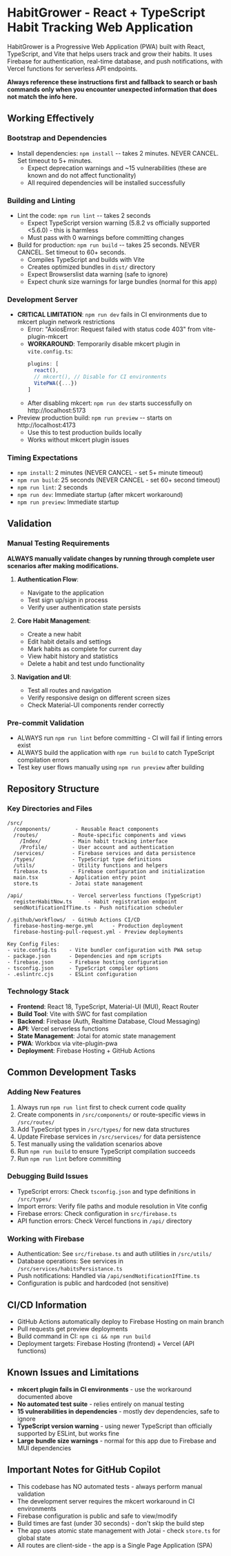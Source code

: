 # HabitGrower - React + TypeScript Habit Tracking Web Application

HabitGrower is a Progressive Web Application (PWA) built with React, TypeScript, and Vite that helps users track and grow their habits. It uses Firebase for authentication, real-time database, and push notifications, with Vercel functions for serverless API endpoints.

**Always reference these instructions first and fallback to search or bash commands only when you encounter unexpected information that does not match the info here.**

## Working Effectively

### Bootstrap and Dependencies
- Install dependencies: `npm install` -- takes 2 minutes. NEVER CANCEL. Set timeout to 5+ minutes.
  - Expect deprecation warnings and ~15 vulnerabilities (these are known and do not affect functionality)
  - All required dependencies will be installed successfully

### Building and Linting
- Lint the code: `npm run lint` -- takes 2 seconds
  - Expect TypeScript version warning (5.8.2 vs officially supported <5.6.0) - this is harmless
  - Must pass with 0 warnings before committing changes
- Build for production: `npm run build` -- takes 25 seconds. NEVER CANCEL. Set timeout to 60+ seconds.
  - Compiles TypeScript and builds with Vite
  - Creates optimized bundles in `dist/` directory
  - Expect Browserslist data warning (safe to ignore)
  - Expect chunk size warnings for large bundles (normal for this app)

### Development Server
- **CRITICAL LIMITATION**: `npm run dev` fails in CI environments due to mkcert plugin network restrictions
  - Error: "AxiosError: Request failed with status code 403" from vite-plugin-mkcert
  - **WORKAROUND**: Temporarily disable mkcert plugin in `vite.config.ts`:
    ```typescript
    plugins: [
      react(),
      // mkcert(), // Disable for CI environments
      VitePWA({...})
    ]
    ```
  - After disabling mkcert: `npm run dev` starts successfully on http://localhost:5173
- Preview production build: `npm run preview` -- starts on http://localhost:4173
  - Use this to test production builds locally
  - Works without mkcert plugin issues

### Timing Expectations
- `npm install`: 2 minutes (NEVER CANCEL - set 5+ minute timeout)
- `npm run build`: 25 seconds (NEVER CANCEL - set 60+ second timeout)  
- `npm run lint`: 2 seconds
- `npm run dev`: Immediate startup (after mkcert workaround)
- `npm run preview`: Immediate startup

## Validation

### Manual Testing Requirements
**ALWAYS manually validate changes by running through complete user scenarios after making modifications.**

1. **Authentication Flow**: 
   - Navigate to the application
   - Test sign up/sign in process
   - Verify user authentication state persists

2. **Core Habit Management**:
   - Create a new habit
   - Edit habit details and settings
   - Mark habits as complete for current day
   - View habit history and statistics
   - Delete a habit and test undo functionality

3. **Navigation and UI**:
   - Test all routes and navigation
   - Verify responsive design on different screen sizes
   - Check Material-UI components render correctly

### Pre-commit Validation
- ALWAYS run `npm run lint` before committing - CI will fail if linting errors exist
- ALWAYS build the application with `npm run build` to catch TypeScript compilation errors
- Test key user flows manually using `npm run preview` after building

## Repository Structure

### Key Directories and Files
```
/src/
  /components/        - Reusable React components
  /routes/           - Route-specific components and views
    /Index/          - Main habit tracking interface
    /Profile/        - User account and authentication
  /services/         - Firebase services and data persistence
  /types/            - TypeScript type definitions
  /utils/            - Utility functions and helpers
  firebase.ts        - Firebase configuration and initialization
  main.tsx          - Application entry point
  store.ts          - Jotai state management

/api/                - Vercel serverless functions (TypeScript)
  registerHabitNow.ts     - Habit registration endpoint
  sendNotificationIfTime.ts - Push notification scheduler

/.github/workflows/  - GitHub Actions CI/CD
  firebase-hosting-merge.yml      - Production deployment
  firebase-hosting-pull-request.yml - Preview deployments

Key Config Files:
- vite.config.ts    - Vite bundler configuration with PWA setup
- package.json      - Dependencies and npm scripts
- firebase.json     - Firebase hosting configuration
- tsconfig.json     - TypeScript compiler options
- .eslintrc.cjs     - ESLint configuration
```

### Technology Stack
- **Frontend**: React 18, TypeScript, Material-UI (MUI), React Router
- **Build Tool**: Vite with SWC for fast compilation
- **Backend**: Firebase (Auth, Realtime Database, Cloud Messaging)
- **API**: Vercel serverless functions
- **State Management**: Jotai for atomic state management
- **PWA**: Workbox via vite-plugin-pwa
- **Deployment**: Firebase Hosting + GitHub Actions

## Common Development Tasks

### Adding New Features
1. Always run `npm run lint` first to check current code quality
2. Create components in `/src/components/` or route-specific views in `/src/routes/`
3. Add TypeScript types in `/src/types/` for new data structures
4. Update Firebase services in `/src/services/` for data persistence
5. Test manually using the validation scenarios above
6. Run `npm run build` to ensure TypeScript compilation succeeds
7. Run `npm run lint` before committing

### Debugging Build Issues
- TypeScript errors: Check `tsconfig.json` and type definitions in `/src/types/`
- Import errors: Verify file paths and module resolution in Vite config
- Firebase errors: Check configuration in `src/firebase.ts`
- API function errors: Check Vercel functions in `/api/` directory

### Working with Firebase
- Authentication: See `src/firebase.ts` and auth utilities in `/src/utils/`
- Database operations: See services in `/src/services/habitsPersistance.ts`
- Push notifications: Handled via `/api/sendNotificationIfTime.ts`
- Configuration is public and hardcoded (not sensitive)

## CI/CD Information
- GitHub Actions automatically deploy to Firebase Hosting on main branch
- Pull requests get preview deployments
- Build command in CI: `npm ci && npm run build`
- Deployment targets: Firebase Hosting (frontend) + Vercel (API functions)

## Known Issues and Limitations
- **mkcert plugin fails in CI environments** - use the workaround documented above
- **No automated test suite** - relies entirely on manual testing
- **15 vulnerabilities in dependencies** - mostly dev dependencies, safe to ignore
- **TypeScript version warning** - using newer TypeScript than officially supported by ESLint, but works fine
- **Large bundle size warnings** - normal for this app due to Firebase and MUI dependencies

## Important Notes for GitHub Copilot
- This codebase has NO automated tests - always perform manual validation
- The development server requires the mkcert workaround in CI environments
- Firebase configuration is public and safe to view/modify
- Build times are fast (under 30 seconds) - don't skip the build step
- The app uses atomic state management with Jotai - check `store.ts` for global state
- All routes are client-side - the app is a Single Page Application (SPA)
